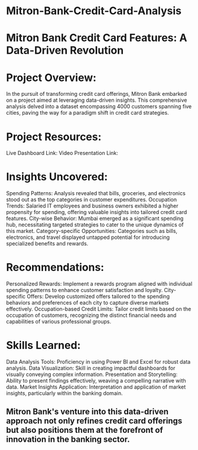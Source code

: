 # Mitron-Bank-Credit-Card-Analysis

# Mitron Bank Credit Card Features: A Data-Driven Revolution

# Project Overview:
In the pursuit of transforming credit card offerings, Mitron Bank embarked on a project aimed at leveraging data-driven insights. This comprehensive analysis delved into a dataset encompassing 4000 customers spanning five cities, paving the way for a paradigm shift in credit card strategies.

# Project Resources:

Live Dashboard Link:
Video Presentation Link:

# Insights Uncovered:

Spending Patterns: Analysis revealed that bills, groceries, and electronics stood out as the top categories in customer expenditures.
Occupation Trends: Salaried IT employees and business owners exhibited a higher propensity for spending, offering valuable insights into tailored credit card features.
City-wise Behavior: Mumbai emerged as a significant spending hub, necessitating targeted strategies to cater to the unique dynamics of this market.
Category-specific Opportunities: Categories such as bills, electronics, and travel displayed untapped potential for introducing specialized benefits and rewards.

# Recommendations:

Personalized Rewards: Implement a rewards program aligned with individual spending patterns to enhance customer satisfaction and loyalty.
City-specific Offers: Develop customized offers tailored to the spending behaviors and preferences of each city to capture diverse markets effectively.
Occupation-based Credit Limits: Tailor credit limits based on the occupation of customers, recognizing the distinct financial needs and capabilities of various professional groups.

# Skills Learned:

Data Analysis Tools: Proficiency in using Power BI and Excel for robust data analysis.
Data Visualization: Skill in creating impactful dashboards for visually conveying complex information.
Presentation and Storytelling: Ability to present findings effectively, weaving a compelling narrative with data.
Market Insights Application: Interpretation and application of market insights, particularly within the banking domain.

## Mitron Bank's venture into this data-driven approach not only refines credit card offerings but also positions them at the forefront of innovation in the banking sector.

